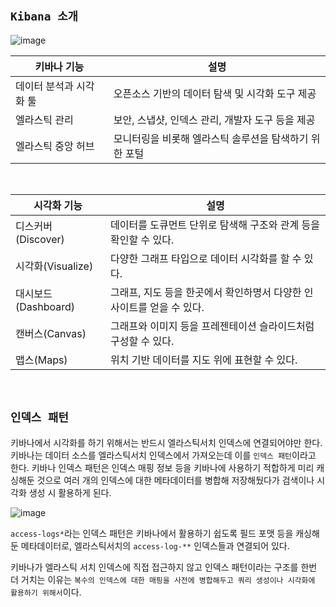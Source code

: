 ## `Kibana 소개`

![image](https://user-images.githubusercontent.com/45676906/208926762-a5ead6c7-d17f-45fe-8d68-1896685dd9f7.png)

| 키바나 기능       | 설명                             |
|--------------|--------------------------------|
| 데이터 분석과 시각화 툴 | 오픈소스 기반의 데이터 탐색 및 시각화 도구 제공    |
| 엘라스틱 관리      | 보안, 스냅샷, 인덱스 관리, 개발자 도구 등을 제공  |
| 엘라스틱 중앙 허브   | 모니터링을 비롯해 엘라스틱 솔루션을 탐색하기 위한 포털 |

<br>

| 시각화 기능          | 설명                                      |
|-----------------|-----------------------------------------|
| 디스커버(Discover)  | 데이터를 도큐먼트 단위로 탐색해 구조와 관계 등을 확인할 수 있다.   |
| 시각화(Visualize)  | 다양한 그래프 타입으로 데이터 시각화를 할 수 있다.           |
| 대시보드(Dashboard) | 그래프, 지도 등을 한곳에서 확인하명서 다양한 인사이트를 얻을 수 있다. |
| 캔버스(Canvas)     | 그래프와 이미지 등을 프레젠테이션 슬라이드처럼 구성할 수 있다.     |
| 맵스(Maps)        | 위치 기반 데이터를 지도 위에 표현할 수 있다.              |

<br>

## `인덱스 패턴`

키바나에서 시각화를 하기 위해서는 반드시 엘라스틱서치 인덱스에 연결되어야만 한다. 키바나는 데이터 소스를 엘라스틱서치 인덱스에서 가져오는데 이를 `인덱스 패턴`이라고 한다. 키바나 인덱스 패턴은 인덱스 매핑 정보 등을 키바나에 사용하기 적합하게 미리 캐싱해둔 것으로 여러 개의 인덱스에 대한 메타데이터를 병합해 저장해뒀다가 검색이나 시각화 생성 시 활용하게 된다.

![image](https://user-images.githubusercontent.com/45676906/208928267-15ebe7bd-206b-4f83-ac6e-a935dbe98d52.png)

`access-logs*`라는 인덱스 패턴은 키바나에서 활용하기 쉽도록 필드 포맷 등을 캐싱해둔 메타데이터로, 엘라스틱서치의 `access-log-**` 인덱스들과 연결되어 있다.

키바나가 엘라스틱 서치 인덱스에 직접 접근하지 않고 인덱스 패턴이라는 구조를 한번 더 거치는 이유는 `복수의 인덱스에 대한 매핑을 사전에 병합해두고 쿼리 생성이나 시각화에 활용하기 위해서`이다.